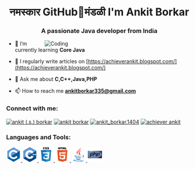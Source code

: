 <h1 align="center">नमस्कार GitHub🙏मंडळी I'm Ankit Borkar</h1>
<h3 align="center">A passionate Java developer from India</h3>
<img align="right" alt="Coding" width="400" src="https://cdn.dribbble.com/users/116207...">

- 🌱 I’m currently learning **Core Java**

- 📝 I regularly write articles on [https://achieverankit.blogspot.com/](https://achieverankit.blogspot.com/)

- 💬 Ask me about **C,C++,Java,PHP**

- 📫 How to reach me **ankitborkar335@gmail.com**

<h3 align="left">Connect with me:</h3>
<p align="left">
<a href="https://linkedin.com/in/ankit (.s.) borkar" target="blank"><img align="center" src="https://raw.githubusercontent.com/rahuldkjain/github-profile-readme-generator/master/src/images/icons/Social/linked-in-alt.svg" alt="ankit (.s.) borkar" height="30" width="40" /></a>
<a href="https://fb.com/ankit borkar" target="blank"><img align="center" src="https://raw.githubusercontent.com/rahuldkjain/github-profile-readme-generator/master/src/images/icons/Social/facebook.svg" alt="ankit borkar" height="30" width="40" /></a>
<a href="https://instagram.com/ankit_borkar.1404" target="blank"><img align="center" src="https://raw.githubusercontent.com/rahuldkjain/github-profile-readme-generator/master/src/images/icons/Social/instagram.svg" alt="ankit_borkar.1404" height="30" width="40" /></a>
<a href="https://www.youtube.com/c/achiever ankit" target="blank"><img align="center" src="https://raw.githubusercontent.com/rahuldkjain/github-profile-readme-generator/master/src/images/icons/Social/youtube.svg" alt="achiever ankit" height="30" width="40" /></a>
</p>

<h3 align="left">Languages and Tools:</h3>
<p align="left"> <a href="https://www.cprogramming.com/" target="_blank" rel="noreferrer"> <img src="https://raw.githubusercontent.com/devicons/devicon/master/icons/c/c-original.svg" alt="c" width="40" height="40"/> </a> <a href="https://www.w3schools.com/cpp/" target="_blank" rel="noreferrer"> <img src="https://raw.githubusercontent.com/devicons/devicon/master/icons/cplusplus/cplusplus-original.svg" alt="cplusplus" width="40" height="40"/> </a> <a href="https://www.w3schools.com/css/" target="_blank" rel="noreferrer"> <img src="https://raw.githubusercontent.com/devicons/devicon/master/icons/css3/css3-original-wordmark.svg" alt="css3" width="40" height="40"/> </a> <a href="https://www.w3.org/html/" target="_blank" rel="noreferrer"> <img src="https://raw.githubusercontent.com/devicons/devicon/master/icons/html5/html5-original-wordmark.svg" alt="html5" width="40" height="40"/> </a> <a href="https://www.java.com" target="_blank" rel="noreferrer"> <img src="https://raw.githubusercontent.com/devicons/devicon/master/icons/java/java-original.svg" alt="java" width="40" height="40"/> </a> <a href="https://www.php.net" target="_blank" rel="noreferrer"> <img src="https://raw.githubusercontent.com/devicons/devicon/master/icons/php/php-original.svg" alt="php" width="40" height="40"/> </a> </p>
